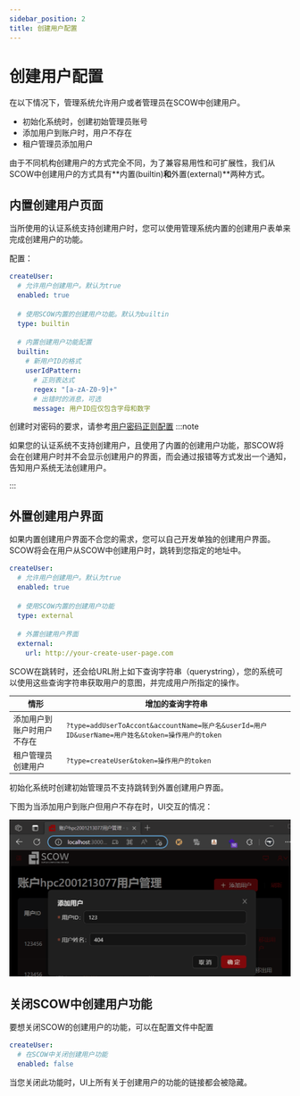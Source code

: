 ```yaml
---
sidebar_position: 2
title: 创建用户配置
---
```


# 创建用户配置

在以下情况下，管理系统允许用户或者管理员在SCOW中创建用户。

- 初始化系统时，创建初始管理员账号
- 添加用户到账户时，用户不存在
- 租户管理员添加用户

由于不同机构创建用户的方式完全不同，为了兼容易用性和可扩展性，我们从SCOW中创建用户的方式具有**内置(builtin)**和**外置(external)**两种方式。

## 内置创建用户页面

当所使用的认证系统支持创建用户时，您可以使用管理系统内置的创建用户表单来完成创建用户的功能。

配置：

```yaml title="config/mis.yaml"
createUser:
  # 允许用户创建用户。默认为true
  enabled: true

  # 使用SCOW内置的创建用户功能。默认为builtin
  type: builtin

  # 内置创建用户功能配置
  builtin:
    # 新用户ID的格式
    userIdPattern:
      # 正则表达式
      regex: "[a-zA-Z0-9]+"
      # 出错时的消息，可选
      message: 用户ID应仅包含字母和数字
```

创建时对密码的要求，请参考[用户密码正则配置](../../customization/password-pattern.md)
:::note

如果您的认证系统不支持创建用户，且使用了内置的创建用户功能，那SCOW将会在创建用户时并不会显示创建用户的界面，而会通过报错等方式发出一个通知，告知用户系统无法创建用户。

:::

## 外置创建用户界面

如果内置创建用户界面不合您的需求，您可以自己开发单独的创建用户界面。SCOW将会在用户从SCOW中创建用户时，跳转到您指定的地址中。

```yaml title="config/mis.yaml"
createUser:
  # 允许用户创建用户。默认为true
  enabled: true

  # 使用SCOW内置的创建用户功能 
  type: external

  # 外置创建用户界面
  external:
    url: http://your-create-user-page.com
```

SCOW在跳转时，还会给URL附上如下查询字符串（querystring），您的系统可以使用这些查询字符串获取用户的意图，并完成用户所指定的操作。

| 情形 | 增加的查询字符串 |
| -- | -- | 
| 添加用户到账户时用户不存在 | `?type=addUserToAccont&accountName=账户名&userId=用户ID&userName=用户姓名&token=操作用户的token` |
| 租户管理员创建用户 | `?type=createUser&token=操作用户的token` |

初始化系统时创建初始管理员不支持跳转到外置创建用户界面。

下图为当添加用户到账户但用户不存在时，UI交互的情况：

![添加用户到账户但用户不存在](./prompt-when-user-does-not-exist.gif)

## 关闭SCOW中创建用户功能

要想关闭SCOW的创建用户的功能，可以在配置文件中配置

```yaml title="config/mis.yaml"
createUser:
  # 在SCOW中关闭创建用户功能
  enabled: false
```

当您关闭此功能时，UI上所有关于创建用户的功能的链接都会被隐藏。